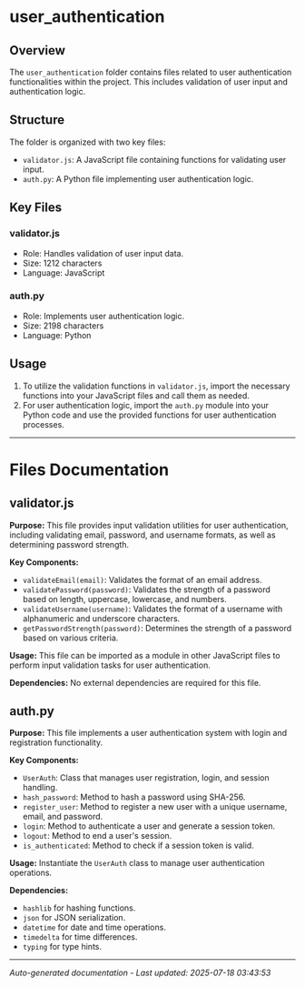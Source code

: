 # user_authentication

## Overview
The `user_authentication` folder contains files related to user authentication functionalities within the project. This includes validation of user input and authentication logic.

## Structure
The folder is organized with two key files:
- `validator.js`: A JavaScript file containing functions for validating user input.
- `auth.py`: A Python file implementing user authentication logic.

## Key Files
### validator.js
- Role: Handles validation of user input data.
- Size: 1212 characters
- Language: JavaScript

### auth.py
- Role: Implements user authentication logic.
- Size: 2198 characters
- Language: Python

## Usage
1. To utilize the validation functions in `validator.js`, import the necessary functions into your JavaScript files and call them as needed.
2. For user authentication logic, import the `auth.py` module into your Python code and use the provided functions for user authentication processes.

---

# Files Documentation

## validator.js

**Purpose:** This file provides input validation utilities for user authentication, including validating email, password, and username formats, as well as determining password strength.

**Key Components:**
- `validateEmail(email)`: Validates the format of an email address.
- `validatePassword(password)`: Validates the strength of a password based on length, uppercase, lowercase, and numbers.
- `validateUsername(username)`: Validates the format of a username with alphanumeric and underscore characters.
- `getPasswordStrength(password)`: Determines the strength of a password based on various criteria.

**Usage:** This file can be imported as a module in other JavaScript files to perform input validation tasks for user authentication.

**Dependencies:** No external dependencies are required for this file.

## auth.py

**Purpose:** This file implements a user authentication system with login and registration functionality.

**Key Components:**
- `UserAuth`: Class that manages user registration, login, and session handling.
- `hash_password`: Method to hash a password using SHA-256.
- `register_user`: Method to register a new user with a unique username, email, and password.
- `login`: Method to authenticate a user and generate a session token.
- `logout`: Method to end a user's session.
- `is_authenticated`: Method to check if a session token is valid.

**Usage:** Instantiate the `UserAuth` class to manage user authentication operations.

**Dependencies:** 
- `hashlib` for hashing functions.
- `json` for JSON serialization.
- `datetime` for date and time operations.
- `timedelta` for time differences.
- `typing` for type hints.

---
*Auto-generated documentation - Last updated: 2025-07-18 03:43:53*
